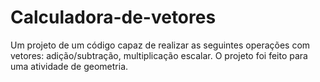 # Calculadora-de-vetores
Um projeto de um código capaz de realizar as seguintes operações com vetores: adição/subtração, multiplicação escalar.
O projeto foi feito para uma atividade de geometria.
